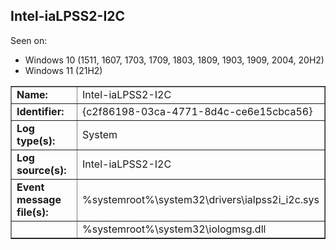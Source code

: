 ## Intel-iaLPSS2-I2C

Seen on:
* Windows 10 (1511, 1607, 1703, 1709, 1803, 1809, 1903, 1909, 2004, 20H2)
* Windows 11 (21H2)

<table border="1" class="docutils">
  <tbody>
    <tr>
      <td><b>Name:</b></td>
      <td>Intel-iaLPSS2-I2C</td>
    </tr>
    <tr>
      <td><b>Identifier:</b></td>
      <td>{c2f86198-03ca-4771-8d4c-ce6e15cbca56}</td>
    </tr>
    <tr>
      <td><b>Log type(s):</b></td>
      <td>System</td>
    </tr>
    <tr>
      <td><b>Log source(s):</b></td>
      <td>Intel-iaLPSS2-I2C</td>
    </tr>
    <tr>
      <td><b>Event message file(s):</b></td>
      <td>%systemroot%\system32\drivers\ialpss2i_i2c.sys</td>
    </tr>
    <tr>
      <td>&nbsp;</td>
      <td>%systemroot%\system32\iologmsg.dll</td>
    </tr>
  </tbody>
</table>

&nbsp;

